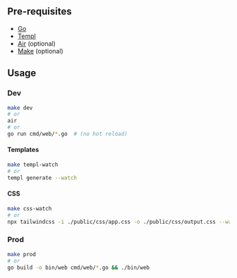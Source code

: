 ## Pre-requisites

- [Go](https://golang.org/)
- [Templ](https://templ.guide/)
- [Air](https://github.com/cosmtrek/air) (optional)
- [Make](https://www.gnu.org/software/make/) (optional)

## Usage

### Dev

```bash
make dev
# or
air
# or
go run cmd/web/*.go  # (no hot reload)
```

#### Templates

```bash
make templ-watch
# or
templ generate --watch
```

#### CSS

```bash
make css-watch
# or
npx tailwindcss -i ./public/css/app.css -o ./public/css/output.css --watch
```

### Prod

```bash
make prod
# or
go build -o bin/web cmd/web/*.go && ./bin/web
```
